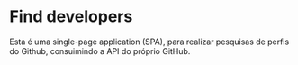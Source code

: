 # Find developers

Esta é uma single-page application (SPA), para realizar pesquisas de perfis do Github, consuimindo a API do próprio GitHub.
